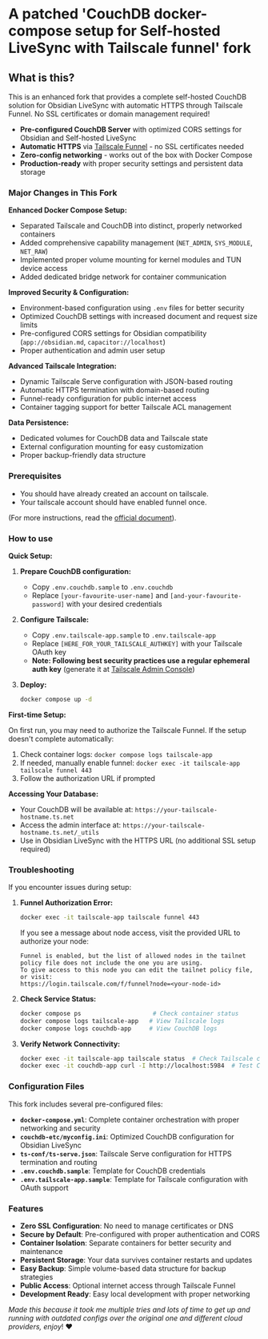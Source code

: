 # A patched 'CouchDB docker-compose setup for Self-hosted LiveSync with Tailscale funnel' fork

## What is this?

This is an enhanced fork that provides a complete self-hosted CouchDB solution for Obsidian LiveSync with automatic HTTPS through Tailscale Funnel. No SSL certificates or domain management required!

- **Pre-configured CouchDB Server** with optimized CORS settings for Obsidian and Self-hosted LiveSync
- **Automatic HTTPS** via [Tailscale Funnel](https://tailscale.com/kb/1223/funnel) - no SSL certificates needed
- **Zero-config networking** - works out of the box with Docker Compose
- **Production-ready** with proper security settings and persistent data storage

### Major Changes in This Fork

**Enhanced Docker Compose Setup:**

- Separated Tailscale and CouchDB into distinct, properly networked containers
- Added comprehensive capability management (`NET_ADMIN`, `SYS_MODULE`, `NET_RAW`)
- Implemented proper volume mounting for kernel modules and TUN device access
- Added dedicated bridge network for container communication

**Improved Security & Configuration:**

- Environment-based configuration using `.env` files for better security
- Optimized CouchDB settings with increased document and request size limits
- Pre-configured CORS settings for Obsidian compatibility (`app://obsidian.md`, `capacitor://localhost`)
- Proper authentication and admin user setup

**Advanced Tailscale Integration:**

- Dynamic Tailscale Serve configuration with JSON-based routing
- Automatic HTTPS termination with domain-based routing
- Funnel-ready configuration for public internet access
- Container tagging support for better Tailscale ACL management

**Data Persistence:**

- Dedicated volumes for CouchDB data and Tailscale state
- External configuration mounting for easy customization
- Proper backup-friendly data structure

### Prerequisites

- You should have already created an account on tailscale.
- Your tailscale account should have enabled funnel once.

(For more instructions, read the [official document](https://tailscale.com/blog/docker-tailscale-guide)).

### How to use

**Quick Setup:**

1. **Prepare CouchDB configuration:**
   - Copy `.env.couchdb.sample` to `.env.couchdb`
   - Replace `[your-favourite-user-name]` and `[and-your-favourite-password]` with your desired credentials

2. **Configure Tailscale:**
   - Copy `.env.tailscale-app.sample` to `.env.tailscale-app`
   - Replace `[HERE_FOR_YOUR_TAILSCALE_AUTHKEY]` with your Tailscale OAuth key
   - **Note: Following best security practices use a regular ephemeral auth key** (generate it at [Tailscale Admin Console](https://login.tailscale.com/admin/settings/oauth))

3. **Deploy:**

   ```bash
   docker compose up -d
   ```

**First-time Setup:**

On first run, you may need to authorize the Tailscale Funnel. If the setup doesn't complete automatically:

1. Check container logs: `docker compose logs tailscale-app`
2. If needed, manually enable funnel: `docker exec -it tailscale-app tailscale funnel 443`
3. Follow the authorization URL if prompted

**Accessing Your Database:**

- Your CouchDB will be available at: `https://your-tailscale-hostname.ts.net`
- Access the admin interface at: `https://your-tailscale-hostname.ts.net/_utils`
- Use in Obsidian LiveSync with the HTTPS URL (no additional SSL setup required)

### Troubleshooting

If you encounter issues during setup:

1. **Funnel Authorization Error:**

   ```bash
   docker exec -it tailscale-app tailscale funnel 443
   ```

   If you see a message about node access, visit the provided URL to authorize your node:

   ```text
   Funnel is enabled, but the list of allowed nodes in the tailnet policy file does not include the one you are using.
   To give access to this node you can edit the tailnet policy file, or visit:
   https://login.tailscale.com/f/funnel?node=<your-node-id>
   ```

2. **Check Service Status:**

   ```bash
   docker compose ps                    # Check container status
   docker compose logs tailscale-app   # View Tailscale logs
   docker compose logs couchdb-app     # View CouchDB logs
   ```

3. **Verify Network Connectivity:**

   ```bash
   docker exec -it tailscale-app tailscale status  # Check Tailscale connection
   docker exec -it couchdb-app curl -I http://localhost:5984  # Test CouchDB
   ```

### Configuration Files

This fork includes several pre-configured files:

- **`docker-compose.yml`**: Complete container orchestration with proper networking and security
- **`couchdb-etc/myconfig.ini`**: Optimized CouchDB configuration for Obsidian LiveSync  
- **`ts-conf/ts-serve.json`**: Tailscale Serve configuration for HTTPS termination and routing
- **`.env.couchdb.sample`**: Template for CouchDB credentials
- **`.env.tailscale-app.sample`**: Template for Tailscale configuration with OAuth support

### Features

- **Zero SSL Configuration**: No need to manage certificates or DNS
- **Secure by Default**: Pre-configured with proper authentication and CORS
- **Container Isolation**: Separate containers for better security and maintenance
- **Persistent Storage**: Your data survives container restarts and updates
- **Easy Backup**: Simple volume-based data structure for backup strategies
- **Public Access**: Optional internet access through Tailscale Funnel
- **Development Ready**: Easy local development with proper networking

*Made this because it took me multiple tries and lots of time to get up and running with outdated configs over the original one and different cloud providers, enjoy*! ❤️
